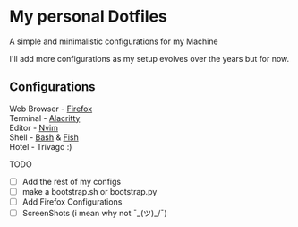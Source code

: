 # My personal Dotfiles 
 
A simple and minimalistic configurations for my Machine 

I'll add more configurations as my setup evolves over the years but for now.


## Configurations

Web Browser -  [Firefox](https://www.mozilla.org/en-US/firefox/new/)<br>
Terminal - [Alacritty](https://github.com/alacritty/alacritty)<br> 
Editor - [Nvim](https://github.com/neovim/neovim)<br>
Shell - [Bash](https://github.com/gitGNU/gnu_bash) & [Fish](https://github.com/fish-shell/fish-shell)<br>
Hotel - Trivago :)


TODO
- [ ] Add the rest of my configs
- [ ] make a bootstrap.sh or bootstrap.py
- [ ] Add Firefox Configurations
- [ ] ScreenShots (i mean why not ¯\_(ツ)_/¯)
